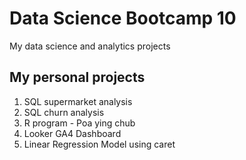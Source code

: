 # Data Science Bootcamp 10
My data science and analytics projects

## My personal projects

1. SQL supermarket analysis
2. SQL churn analysis
3. R program - Poa ying chub
4. Looker GA4 Dashboard
5. Linear Regression Model using caret
